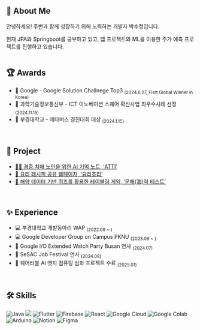 ## 💭 About Me
안녕하세요! 주변과 함께 성장하기 위해 노력하는 개발자 박수정입니다.

현재 JPA와 Springboot를 공부하고 있고, 앱 프로젝트와 ML을 이용한 주가 예측 프로젝트를 진행하고 있습니다.
<br><br>

## 🏆 Awards
- 🏅 Google - Google Solution Challnege Top3  <sub>(2024.6.27, Fisrt Global Winner in Korea)</sub>
- 🏅 과학기술정보통신부 - ICT 이노베이션 스퀘어 확산사업 최우수사례 선정 <sub>(2024.11.15)</sub>
- 🏅 부경대학교 - 메타버스 경진대회 대상 <sub>(2024.1.15)</sub>
<br>

## 📂 Project
- [👵🏻 경증 치매 노인을 위한 AI 기억 노트, ‘ATTI’](https://github.com/H0ngJu/atti)
- [🍳 요리 레시피 공유 웹페이지, ‘요리조리’](https://github.com/pknu-wap/2023_1_Wap_Web_Team6)
- [🌊 해양 데이터 기반 퀴즈를 활용한 레이블링 게임, ‘문해(海)력 테스트’](https://github.com/qkrtnwjd4212/Seapower_test)
<br>

## ✨ Experience
- 💻 부경대학교 개발동아리 WAP <sub>(2022.09 ~ )</sub>
- 💻 Google Developer Group on Campus PKNU <sub>(2023.09 ~ )</sub>
- 🎤 Google I/O Extended Watch Party Busan 연사 <sub>(2024.07)</sub>
- 🎤 SeSAC Job Festival 연사 <sub>(2024.08)</sub>
- 📖 웨어러블 AI 엣지 컴퓨팅 심화 프로젝트 수료 <sub>(2025.01)</sub>
<br>

## 🛠️ Skills
![Java](https://img.shields.io/badge/java-%23ED8B00.svg?style=for-the-badge&logo=openjdk&logoColor=white)  <img src="https://img.shields.io/badge/springboot-6DB33F?style=for-the-badge&logo=springboot&logoColor=white"> 
![Flutter](https://img.shields.io/badge/Flutter-%2302569B.svg?style=for-the-badge&logo=Flutter&logoColor=white) 
![Firebase](https://img.shields.io/badge/firebase-%23039BE5.svg?style=for-the-badge&logo=firebase) 
![React](https://img.shields.io/badge/react-%2320232a.svg?style=for-the-badge&logo=react&logoColor=%2361DAFB) 
![Google Cloud](https://img.shields.io/badge/GoogleCloud-%234285F4.svg?style=for-the-badge&logo=google-cloud&logoColor=white)
![Google Colab](https://img.shields.io/badge/Google%20Colab-%23F9A825.svg?style=for-the-badge&logo=googlecolab&logoColor=white)
![Arduino](https://img.shields.io/badge/-Arduino-00979D?style=for-the-badge&logo=Arduino&logoColor=white)
![Notion](https://img.shields.io/badge/Notion-%23000000.svg?style=for-the-badge&logo=notion&logoColor=white)
![Figma](https://img.shields.io/badge/figma-%23F24E1E.svg?style=for-the-badge&logo=figma&logoColor=white)



